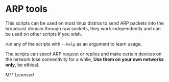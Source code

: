 # ARP tools

This scripts can be used on most linux distros to send ARP packets into the broadcast domain through raw sockets, they work independently and can be used on other scripts if you wish.

run any of the scripts with `--help` as an argument to learn usage.

The scripts can spoof ARP request or replies and make certain devices on the network lose connectivity for a while, **Use them on your own networks only**, be ethical.

*MIT Licensed*